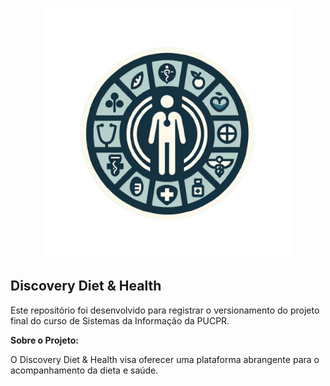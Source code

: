 <p align="center">
  <img src="public/img/logo.png" width="400" alt="Discovery Diet & Health Logo">
</p>


## Discovery Diet & Health

Este repositório foi desenvolvido para registrar o versionamento do projeto final do curso de Sistemas da Informação da PUCPR. 

**Sobre o Projeto:**

O Discovery Diet & Health visa oferecer uma plataforma abrangente para o acompanhamento da dieta e saúde. 
